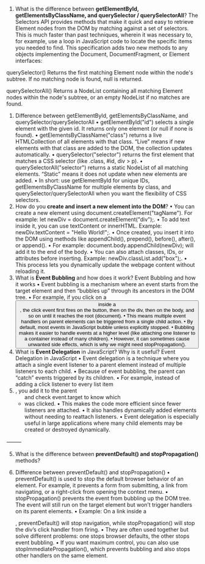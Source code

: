 

1. What is the difference between **getElementById, getElementsByClassName, and querySelector / querySelectorAll**?
The Selectors API provides methods that make it quick and easy to retrieve Element nodes from the DOM by matching against a set of selectors. This is much faster than past techniques, wherein it was necessary to, for example, use a loop in JavaScript code to locate the specific items you needed to find.
This specification adds two new methods to any objects implementing the Document, DocumentFragment, or Element interfaces:

querySelector()
Returns the first matching Element node within the node's subtree. If no matching node is found, null is returned.

querySelectorAll()
Returns a NodeList containing all matching Element nodes within the node's subtree, or an empty NodeList if no matches are found.
1. Difference between getElementById, getElementsByClassName, and querySelector/querySelectorAll
	•	getElementById("id") selects a single element with the given id. It returns only one element (or null if none is found).
	•	getElementsByClassName("class") returns a live HTMLCollection of all elements with that class. “Live” means if new elements with that class are added to the DOM, the collection updates automatically.
	•	querySelector("selector") returns the first element that matches a CSS selector (like .class, #id, div > p).
	•	querySelectorAll("selector") returns a static NodeList of all matching elements. “Static” means it does not update when new elements are added.
	•	In short: use getElementById for unique IDs, getElementsByClassName for multiple elements by class, and querySelector/querySelectorAll when you want the flexibility of CSS selectors.
2. How do you **create and insert a new element into the DOM**?
	•	You can create a new element using document.createElement("tagName"). For example: let newDiv = document.createElement("div");.
	•	To add text inside it, you can use textContent or innerHTML. Example: newDiv.textContent = "Hello World!";.
	•	Once created, you insert it into the DOM using methods like appendChild(), prepend(), before(), after(), or append().
	•	For example: document.body.appendChild(newDiv); will add it to the end of the body.
	•	You can also attach classes, IDs, or attributes before inserting. Example: newDiv.classList.add("box");.
	•	This process lets you dynamically update the webpage content without reloading it.
3. What is **Event Bubbling** and how does it work?
Event Bubbling and how it works
	•	Event bubbling is a mechanism where an event starts from the target element and then “bubbles up” through its ancestors in the DOM tree.
	•	For example, if you click on a <button> inside a <div>, the click event first fires on the button, then on the div, then on the body, and so on until it reaches the root (document).
	•	This means multiple event handlers on parent elements can be triggered from a single child action.
	•	By default, most events in JavaScript bubble unless explicitly stopped.
	•	Bubbling makes it easier to handle events at a higher level (like attaching one listener to a container instead of many children).
	•	However, it can sometimes cause unwanted side effects, which is why we might need stopPropagation().
4. What is **Event Delegation** in JavaScript? Why is it useful?
 Event Delegation in JavaScript
	•	Event delegation is a technique where you attach a single event listener to a parent element instead of multiple listeners to each child.
	•	Because of event bubbling, the parent can “catch” events triggered by its children.
	•	For example, instead of adding a click listener to every list item <li>, you add it to the parent <ul> and check event.target to know which <li> was clicked.
	•	This makes the code more efficient since fewer listeners are attached.
	•	It also handles dynamically added elements without needing to reattach listeners.
	•	Event delegation is especially useful in large applications where many child elements may be created or destroyed dynamically.

⸻

5. What is the difference between **preventDefault() and stopPropagation()** methods?

5. Difference between preventDefault() and stopPropagation()
	•	preventDefault() is used to stop the default browser behavior of an element. For example, it prevents a form from submitting, a link from navigating, or a right-click from opening the context menu.
	•	stopPropagation() prevents the event from bubbling up the DOM tree. The event will still run on the target element but won’t trigger handlers on its parent elements.
	•	Example: On a link inside a <div>, preventDefault() will stop navigation, while stopPropagation() will stop the div’s click handler from firing.
	•	They are often used together but solve different problems: one stops browser defaults, the other stops event bubbling.
	•	If you want maximum control, you can also use stopImmediatePropagation(), which prevents bubbling and also stops other handlers on the same element.
